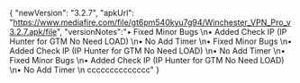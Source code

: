 { "newVersion": "3.2.7", "apkUrl": "https://www.mediafire.com/file/gt6pm540kyu7g94/Winchester_VPN_Pro_v3.2.7.apk/file", "versionNotes":"• Fixed Minor Bugs \n• Added Check IP (IP Hunter for GTM No Need LOAD) \n• No Add Timer    \n• Fixed Minor Bugs \n• Added Check IP (IP Hunter for GTM No Need LOAD) \n• No Add Timer \n• Fixed Minor Bugs \n• Added Check IP (IP Hunter for GTM No Need LOAD) \n• No Add Timer \n cccccccccccccc" }
